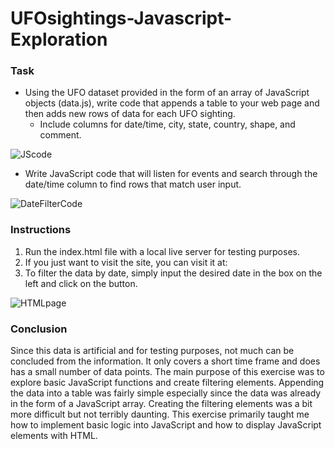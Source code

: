 # **UFOsightings-Javascript-Exploration**

### Task 

* Using the UFO dataset provided in the form of an array of JavaScript objects (data.js), write code that appends a table to your web page and then adds new rows of data for each UFO sighting.
    * Include columns for date/time, city, state, country, shape, and comment.

![JScode](https://github.com/michaellegg16/javascript-challenge/blob/master/Screenshots/UFOJScode.PNG)

* Write JavaScript code that will listen for events and search through the date/time column to find rows that match user input.

![DateFilterCode](https://github.com/michaellegg16/javascript-challenge/blob/master/Screenshots/UFOJSdateFilter.PNG)

### Instructions

1. Run the index.html file with a local live server for testing purposes.
1. If you just want to visit the site, you can visit it at:
1. To filter the data by date, simply input the desired date in the box on the left and click on the button.

![HTMLpage](https://github.com/michaellegg16/javascript-challenge/blob/master/Screenshots/UFOHTMLpage.PNG)

### Conclusion

Since this data is artificial and for testing purposes, not much can be concluded from the information. It only covers a short time frame and does has a small number of data points. The main purpose of this exercise was to explore basic JavaScript functions and create filtering elements. Appending the data into a table was fairly simple especially since the data was already in the form of a JavaScript array. Creating the filtering elements was a bit more difficult but not terribly daunting. This exercise primarily taught me how to implement basic logic into JavaScript and how to display JavaScript elements with HTML.
